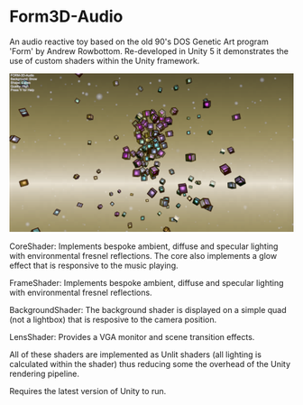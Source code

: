 # Form3D-Audio
An audio reactive toy based on the old 90's DOS Genetic Art program 'Form' by Andrew Rowbottom. Re-developed in Unity 5 it demonstrates the use of custom shaders within the Unity framework.

![Screenshot](dist/images/Screenshot.png)

CoreShader: Implements bespoke ambient, diffuse and specular lighting with environmental fresnel reflections. The core also implements a glow effect that is responsive to the music playing. 

FrameShader: Implements bespoke ambient, diffuse and specular lighting with environmental fresnel reflections.

BackgroundShader: The background shader is displayed on a simple quad (not a lightbox) that is resposive to the camera position.

LensShader: Provides a VGA monitor and scene transition effects.

All of these shaders are implemented as Unlit shaders (all lighting is calculated within the shader) thus reducing some the overhead of the Unity rendering pipeline.

Requires the latest version of Unity to run.  